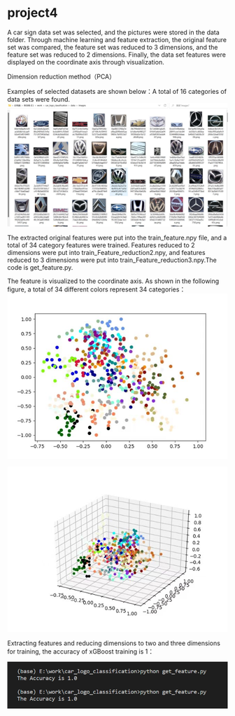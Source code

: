 # project4
A car sign data set was selected, and the pictures were stored in the data folder. Through machine learning and feature extraction, the original feature set was compared, the feature set was reduced to 3 dimensions, and the feature set was reduced to 2 dimensions. Finally, the data set features were displayed on the coordinate axis through visualization.

Dimension reduction method（PCA）

Examples of selected datasets are shown below：A total of 16 categories of data sets were found.
![car-logo-data](https://github.com/YuanchunZ/project4/blob/main/IMG_3553.JPG)

The extracted original features were put into the train_feature.npy file, and a total of 34 category features were trained. Features reduced to 2 dimensions were put into train_Feature_reduction2.npy, and features reduced to 3 dimensions were put into train_Feature_reduction3.npy.The code is get_feature.py.

The feature is visualized to the coordinate axis. As shown in the following figure, a total of 34 different colors represent 34 categories：
![2-dimensions](https://github.com/YuanchunZ/project4/blob/main/IMG_3552.JPG)

![2-dimensions](https://github.com/YuanchunZ/project4/blob/main/IMG_3551.JPG)

Extracting features and reducing dimensions to two and three dimensions for training, the accuracy of xGBoost training is 1：

![train](https://github.com/YuanchunZ/project4/blob/main/IMG_3550.PNG)
